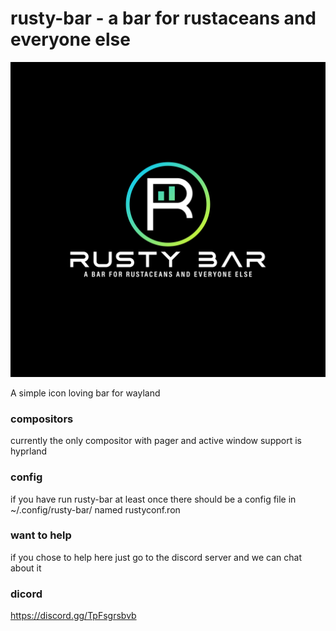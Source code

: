 # rusty-bar - a bar for rustaceans and everyone else

<img src="useless sutff for github/rusty bar logo.jpg" alt="rusty-bar logo">

A simple icon loving bar for wayland

### compositors

currently the only compositor with pager and active window support  is hyprland

### config

if you have run rusty-bar at least once there should be a config file in ~/.config/rusty-bar/ named rustyconf.ron 

### want to help

if you chose to help here just go to the discord server and we can chat about it

### dicord

https://discord.gg/TpFsgrsbvb
